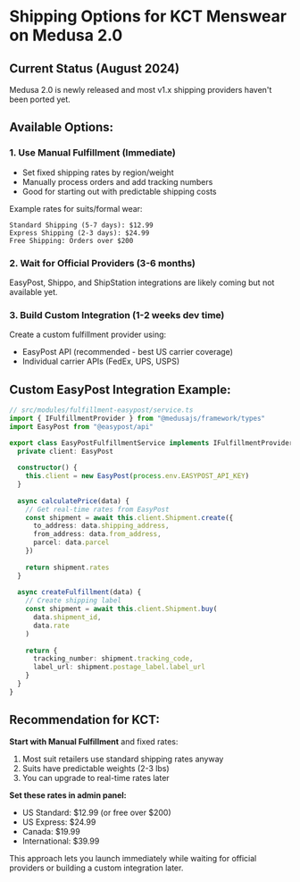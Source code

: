 # Shipping Options for KCT Menswear on Medusa 2.0

## Current Status (August 2024)
Medusa 2.0 is newly released and most v1.x shipping providers haven't been ported yet.

## Available Options:

### 1. Use Manual Fulfillment (Immediate)
- Set fixed shipping rates by region/weight
- Manually process orders and add tracking numbers
- Good for starting out with predictable shipping costs

Example rates for suits/formal wear:
```
Standard Shipping (5-7 days): $12.99
Express Shipping (2-3 days): $24.99
Free Shipping: Orders over $200
```

### 2. Wait for Official Providers (3-6 months)
EasyPost, Shippo, and ShipStation integrations are likely coming but not available yet.

### 3. Build Custom Integration (1-2 weeks dev time)
Create a custom fulfillment provider using:
- EasyPost API (recommended - best US carrier coverage)
- Individual carrier APIs (FedEx, UPS, USPS)

## Custom EasyPost Integration Example:

```typescript
// src/modules/fulfillment-easypost/service.ts
import { IFulfillmentProvider } from "@medusajs/framework/types"
import EasyPost from "@easypost/api"

export class EasyPostFulfillmentService implements IFulfillmentProvider {
  private client: EasyPost
  
  constructor() {
    this.client = new EasyPost(process.env.EASYPOST_API_KEY)
  }
  
  async calculatePrice(data) {
    // Get real-time rates from EasyPost
    const shipment = await this.client.Shipment.create({
      to_address: data.shipping_address,
      from_address: data.from_address,
      parcel: data.parcel
    })
    
    return shipment.rates
  }
  
  async createFulfillment(data) {
    // Create shipping label
    const shipment = await this.client.Shipment.buy(
      data.shipment_id, 
      data.rate
    )
    
    return {
      tracking_number: shipment.tracking_code,
      label_url: shipment.postage_label.label_url
    }
  }
}
```

## Recommendation for KCT:

**Start with Manual Fulfillment** and fixed rates:
1. Most suit retailers use standard shipping rates anyway
2. Suits have predictable weights (2-3 lbs)
3. You can upgrade to real-time rates later

**Set these rates in admin panel:**
- US Standard: $12.99 (or free over $200)
- US Express: $24.99
- Canada: $19.99
- International: $39.99

This approach lets you launch immediately while waiting for official providers or building a custom integration later.
